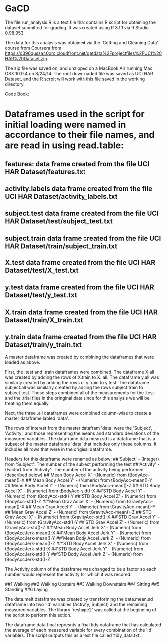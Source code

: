 GaCD
====

The file run_analysis.R is a text file that contains R script for obtaining the dataset submitted for grading.  It was created using R 3.1.1 via R Studio 0.98.953.

The data for this analysis was obtained via the 'Getting and Cleaning Data' course from Coursera from https://d396qusza40orc.cloudfront.net/getdata%2Fprojectfiles%2FUCI%20HAR%20Dataset.zip.

The zip file was saved on, and unzipped on a MacBook Air running Mac OSX 10.9.4 on 8/24/14. The root downloaded file was saved as UCI HAR Dataset, and the R scrpit will work with this file saved in the working directory.

Code Book:

# Dataframes used in the script for initial loading were named in accordance to their file names, and are read in using read.table:

## features: data frame created from the file UCI HAR Dataset/features.txt
## activity.labels data frame created from the file UCI HAR Dataset/activity_labels.txt
## subject.test data frame created from the file UCI HAR Dataset/test/subject_test.txt
## subject.train data frame created from the file UCI HAR Dataset/train/subject_train.txt
## X.test data frame created from the file UCI HAR Dataset/test/X_test.txt
## y.test data frame created from the file UCI HAR Dataset/test/y_test.txt
## X.train data frame created from the file UCI HAR Dataset/train/X_train.txt
## y.train data frame created from the file UCI HAR Dataset/train/y_train.txt
  
  
A master dataframe was created by combining the dataframes that were loaded as above. 

First, the .test and .train dataframes were combined. The dataframe X.all was created by adding the rows of X.train to X. all.  The dataframe y.all was similarly created by adding the rows of y.train to y.test.  The dataframe subject.all was similarly created by adding the rows subject.train to subject.test. These steps combined all of the measurements for the .test and the .trial files in the oringinal data since for this analysis we will be treating them equally.

Next, the three .all dataframes were combined column-wise to create a master dataframe labled 'data'.

The rows of interest from the master datafram 'data' were the 'Subject', 'Activity', and those representing the means and standard deviations of the measured variables.  The dataframe data.mean.sd is a dataframe that is a subset of the master dataframe 'data' that includes only these columns.  It includes all rows that were in the original dataframe.

Headers for this dataframe were renamed as below:
  ##'Subject' - (Integer) from 'Subject': The number of the subject performing the test 
  ##'Activity' - (Factor) from 'Activity': The number of the activity being performed (described below) 
  ##'Mean Body Accel X' -(Numeric) from tBodyAcc-mean()-X
  ##'Mean Body Accel Y' - (Numeric) from tBodyAcc-mean()-Y
  ##'Mean Body Accel Z' - (Numeric) from tBodyAcc-mean()-Z
  ##'STD Body Accel X' - (Numeric) from tBodyAcc-std()-X
  ##'STD Body Accel Y' - (Numeric) from tBodyAcc-std()-Y
  ##'STD Body Accel Z' - (Numeric) from tBodyAcc-std()-Z 
  ##'Mean Grav Accel X' - (Numeric) from tGravityAcc-mean()-X
  ##'Mean Grav Accel Y' - (Numeric) from tGravityAcc-mean()-Y
  ##'Mean Grav Accel Z' - (Numeric) from tGravityAcc-mean()-Z
  ##'STD Grav Accel X' - (Numeric) from tGravityAcc-std()-X
  ##'STD Grav Accel Y' - (Numeric) from tGravityAcc-std()-Y
  ##'STD Grav Accel Z' - (Numeric) from tGravityAcc-std()-Z
  ##'Mean Body Accel Jerk X' - (Numeric) from tBodyAccJerk-mean()-X
  ##'Mean Body Accel Jerk Y' - (Numeric) from tBodyAccJerk-mean()-Y
  ##'Mean Body Accel Jerk Z' - (Numeric) from tBodyAccJerk-mean()-Z
  ##'STD Body Accel Jerk X' - (Numeric) from tBodyAccJerk-std()-X
  ##'STD Body Accel Jerk Y' - (Numeric) from tBodyAccJerk-std()-Y
  ##'STD Body Accel Jerk Z' - (Numeric) from tBodyAccJerk-std()-Z

The Activity column of the dataframe was changed to be a factor so each number would represent the activity for which it was recored:

  ##1 Walking
  ##2 Walking Upstairs
  ##3 Walking Downstairs
  ##4 Sitting
  ##5 Standing
  ##6 Laying
  
  
The data.melt dataframe was created by transforming the data.mean.sd dataframe into two 'id' variables (Activity, Subject) and the remaining measured variables.  The library 'reshape2' was called at the beginning of the script to perform this action.

The dataframe data.final represnts a final tidy dataframe that has calculated the average of each measured variable for every combination of the 'id' variables. The script outputs this as a text file called 'tidy_data.txt'.
